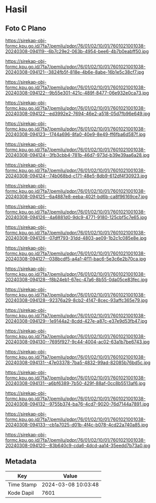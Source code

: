 # Hasil

## Foto C Plano

https://sirekap-obj-formc.kpu.go.id/7fa7/pemilu/pdpr/76/01/02/10/01/7601021001038-20240308-094119--6b7c29e2-063b-4954-bee6-4b7b0eabff50.jpg

https://sirekap-obj-formc.kpu.go.id/7fa7/pemilu/pdpr/76/01/02/10/01/7601021001038-20240308-094121--3824fb5f-818e-4b6e-8abe-16b1e5c38cf7.jpg

https://sirekap-obj-formc.kpu.go.id/7fa7/pemilu/pdpr/76/01/02/10/01/7601021001038-20240308-094122--9b55e301-421c-489f-8477-06e932e0ca73.jpg

https://sirekap-obj-formc.kpu.go.id/7fa7/pemilu/pdpr/76/01/02/10/01/7601021001038-20240308-094122--ed3992e2-7694-46e2-a518-05d7fb96e649.jpg

https://sirekap-obj-formc.kpu.go.id/7fa7/pemilu/pdpr/76/01/02/10/01/7601021001038-20240308-094123--1744a696-8fa0-40e9-8e49-ff6fba6d587f.jpg

https://sirekap-obj-formc.kpu.go.id/7fa7/pemilu/pdpr/76/01/02/10/01/7601021001038-20240308-094124--3fb3cbb4-781b-46d7-973d-b39e39aa6a28.jpg

https://sirekap-obj-formc.kpu.go.id/7fa7/pemilu/pdpr/76/01/02/10/01/7601021001038-20240308-094124--74b068bd-c171-48e5-8db9-612df4f30923.jpg

https://sirekap-obj-formc.kpu.go.id/7fa7/pemilu/pdpr/76/01/02/10/01/7601021001038-20240308-094125--6a4887e8-eeba-402f-bd6b-ca8f96169ce7.jpg

https://sirekap-obj-formc.kpu.go.id/7fa7/pemilu/pdpr/76/01/02/10/01/7601021001038-20240308-094126--4a6881d0-9dc9-4771-9180-125cbf5c7e65.jpg

https://sirekap-obj-formc.kpu.go.id/7fa7/pemilu/pdpr/76/01/02/10/01/7601021001038-20240308-094126--07dff793-31dd-4803-ae09-1b2c1c085e8e.jpg

https://sirekap-obj-formc.kpu.go.id/7fa7/pemilu/pdpr/76/01/02/10/01/7601021001038-20240308-094127--038bcdf5-a4a1-4f11-bac6-5e3c6e2b70ca.jpg

https://sirekap-obj-formc.kpu.go.id/7fa7/pemilu/pdpr/76/01/02/10/01/7601021001038-20240308-094128--f8b24eb1-67ec-47a6-8b55-0da05ce83fec.jpg

https://sirekap-obj-formc.kpu.go.id/7fa7/pemilu/pdpr/76/01/02/10/01/7601021001038-20240308-094128--92376a29-8cb2-4147-8cec-93affc365e79.jpg

https://sirekap-obj-formc.kpu.go.id/7fa7/pemilu/pdpr/76/01/02/10/01/7601021001038-20240308-094129--1e9144a2-8cdd-427e-a87c-e37e9d53fb47.jpg

https://sirekap-obj-formc.kpu.go.id/7fa7/pemilu/pdpr/76/01/02/10/01/7601021001038-20240308-094130--7695f927-9c44-4004-ac02-63a1b7be6743.jpg

https://sirekap-obj-formc.kpu.go.id/7fa7/pemilu/pdpr/76/01/02/10/01/7601021001038-20240308-094131--47e03378-7ba5-4832-99ad-82085b76bd5c.jpg

https://sirekap-obj-formc.kpu.go.id/7fa7/pemilu/pdpr/76/01/02/10/01/7601021001038-20240308-094131--a6bf6389-7b50-429f-88af-0cc8b5513af6.jpg

https://sirekap-obj-formc.kpu.go.id/7fa7/pemilu/pdpr/76/01/02/10/01/7601021001038-20240308-094132--9755b374-ba76-4cd7-9020-76d7144a7891.jpg

https://sirekap-obj-formc.kpu.go.id/7fa7/pemilu/pdpr/76/01/02/10/01/7601021001038-20240308-094133--cb1a7025-d01b-4f4c-b078-4cd22a740a85.jpg

https://sirekap-obj-formc.kpu.go.id/7fa7/pemilu/pdpr/76/01/02/10/01/7601021001038-20240308-094120--83b640c9-cda6-4dcd-aa14-35eedd7b73a0.jpg


## Metadata

| Key        | Value               |
| ---------- | ------------------- |
| Time Stamp | 2024-03-08 10:03:48 |
| Kode Dapil | 7601                |



